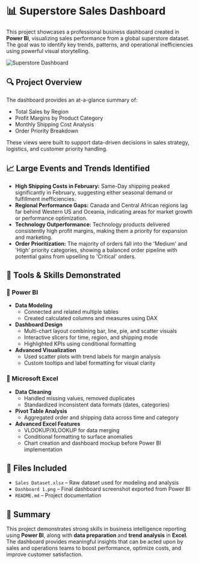 # 📊 Superstore Sales Dashboard 

This project showcases a professional business dashboard created in **Power BI**, visualizing sales performance from a global superstore dataset. The goal was to identify key trends, patterns, and operational inefficiencies using powerful visual storytelling.

![Superstore Dashboard](Dashboard%201%20(1).png)

## 🔍 Project Overview

The dashboard provides an at-a-glance summary of:

- Total Sales by Region  
- Profit Margins by Product Category  
- Monthly Shipping Cost Analysis  
- Order Priority Breakdown

These views were built to support data-driven decisions in sales strategy, logistics, and customer priority handling.

## 📈 Large Events and Trends Identified

- **High Shipping Costs in February:** Same-Day shipping peaked significantly in February, suggesting either seasonal demand or fulfillment inefficiencies.
- **Regional Performance Gaps:** Canada and Central African regions lag far behind Western US and Oceania, indicating areas for market growth or performance optimization.
- **Technology Outperformance:** Technology products delivered consistently high profit margins, making them a priority for expansion and marketing.
- **Order Prioritization:** The majority of orders fall into the 'Medium' and 'High' priority categories, showing a balanced order pipeline with potential gains from upselling to 'Critical' orders.

## 🚀 Tools & Skills Demonstrated

### 🔹 Power BI
- **Data Modeling**
  - Connected and related multiple tables
  - Created calculated columns and measures using DAX
- **Dashboard Design**
  - Multi-chart layout combining bar, line, pie, and scatter visuals
  - Interactive slicers for time, region, and shipping mode
  - Highlighted KPIs using conditional formatting
- **Advanced Visualization**
  - Used scatter plots with trend labels for margin analysis
  - Custom tooltips and label formatting for visual clarity

### 🔸 Microsoft Excel
- **Data Cleaning**
  - Handled missing values, removed duplicates
  - Standardized inconsistent data formats (dates, categories)
- **Pivot Table Analysis**
  - Aggregated order and shipping data across time and category
- **Advanced Excel Features**
  - VLOOKUP/XLOOKUP for data merging
  - Conditional formatting to surface anomalies
  - Chart creation and dashboard mockup before Power BI implementation

## 📂 Files Included

- `Sales Dataset.xlsx` – Raw dataset used for modeling and analysis  
- `Dashboard 1.png` – Final dashboard screenshot exported from Power BI  
- `README.md` – Project documentation  

## 🧠 Summary

This project demonstrates strong skills in business intelligence reporting using **Power BI**, along with **data preparation** and **trend analysis** in **Excel**. The dashboard provides meaningful insights that can be acted upon by sales and operations teams to boost performance, optimize costs, and improve customer satisfaction.
